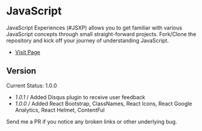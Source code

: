 # JavaScript

JavaScript Experiences (#JSXP) allows you to get familiar with various JavaScript concepts through small straight-forward projects. Fork/Clone the repository and kick off your journey of understanding JavaScript.

- [Visit Page](https://jsxp.netlify.app)

## Version

Current Status: 1.0.0

- _1.0.1_ / Added Disqus plugin to receive user feedback
- _1.0.0_ / Added React Bootstrap, ClassNames, React Icons, React Google Analytics, React Helmet, ContentFul

Send me a PR if you notice any broken links or other underlying bug.

